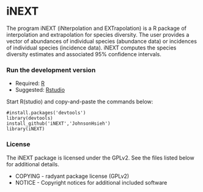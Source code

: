 iNEXT
=======


The program iNEXT (iNterpolation and EXTrapolation) is a R package of interpolation and extrapolation for species diversity.
The user provides a vector of abundances of individual species (abundance data) or incidences of individual species (incidence data). iNEXT computes the species diversity estimates and associated 95% confidence intervals.

### Run the development version
- Required: [R](http://cran.rstudio.com/)
- Suggested: [Rstudio](http://www.rstudio.com/ide/download/)

Start R(studio) and copy-and-paste the commands below:

    #install.packages('devtools')
    library(devtools)
    install_github('iNEXT','JohnsonHsieh')
    library(iNEXT)

### License
The iNEXT package is licensed under the GPLv2. See the files listed below for additional details.

- COPYING - radyant package license (GPLv2)
- NOTICE - Copyright notices for additional included software
